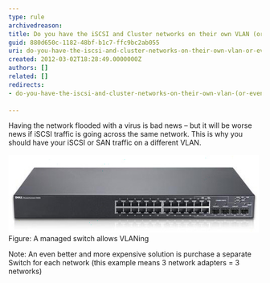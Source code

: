 ```yaml
---
type: rule
archivedreason: 
title: Do you have the iSCSI and Cluster networks on their own VLAN (or even better their own switch)?
guid: 880d650c-1182-48bf-b1c7-ffc9bc2ab055
uri: do-you-have-the-iscsi-and-cluster-networks-on-their-own-vlan-or-even-better-their-own-switch
created: 2012-03-02T18:28:49.0000000Z
authors: []
related: []
redirects:
- do-you-have-the-iscsi-and-cluster-networks-on-their-own-vlan-(or-even-better-their-own-switch)

---
```



Having the network flooded with a virus is bad news – but it will be worse news if iSCSI traffic is going across the same network. This is why you should have your iSCSI or SAN traffic on a different VLAN. 
<br><excerpt class='endintro'></excerpt><br>
<img src="switch-for-vlan.jpg" alt="VLAN" class="ms-rteCustom-ImageArea" />
<span class="ms-rteCustom-FigureNormal">Figure: A managed switch allows VLANing</span>
<p>Note: An even better and more expensive solution is purchase a separate Switch for each network (this example means 3 network adapters = 3 networks)</p>




